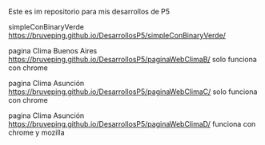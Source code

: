 Este es im repositorio para mis desarrollos de P5

simpleConBinaryVerde
https://bruveping.github.io/DesarrollosP5/simpleConBinaryVerde/


pagina Clima Buenos Aires
https://bruveping.github.io/DesarrollosP5/paginaWebClimaB/
solo funciona con chrome

pagina Clima Asunción
https://bruveping.github.io/DesarrollosP5/paginaWebClimaC/
solo funciona con chrome

pagina Clima Asunción
https://bruveping.github.io/DesarrollosP5/paginaWebClimaD/
funciona con chrome y mozilla
